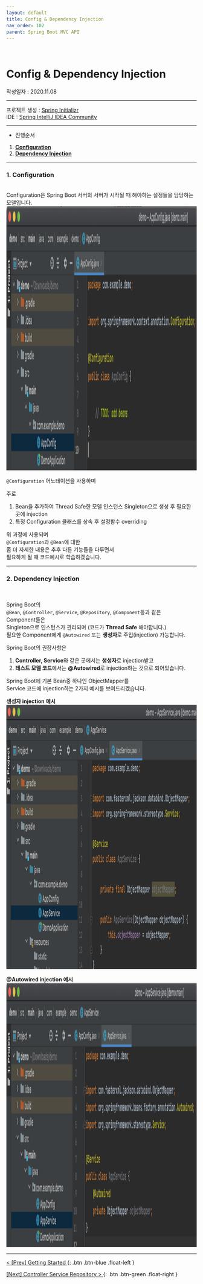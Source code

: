 ```yaml
---
layout: default
title: Config & Dependency Injection
nav_order: 102
parent: Spring Boot MVC API
---
```

<br/>

# [](#header)Config & Dependency Injection

작성일자 : 2020.11.08  

* * *

프로젝트 생성 : [Spring Initializr](https://start.spring.io)  
IDE : [Spring IntelliJ IDEA Community](https://www.jetbrains.com/idea/download)

* * *

- 진행순서  
1. **[Configuration](#1-configuration)**
2. **[Dependency Injection](#2-dependency-injection)**

* * *  

### 1. [](#header)**Configuration**  
<br/>  
Configuration은
Spring Boot 서버의 서버가 시작될 때 해야하는 설정들을 담당하는 모델입니다.

<img src="/assets/images/spring-boot-mvc-api-config-di-01-01.png" width="700" height="700"/>  

`@Configuration` 어노테이션을 사용하며

주로
1. Bean을 추가하여 Thread Safe한 모델 인스턴스 Singleton으로 생성 후 필요한 곳에 injection
2. 특정 Configuration 클래스를 상속 후 설정함수 overriding

위 과정에 사용되며  
`@Configuration`과 `@Bean`에 대한  
좀 더 자세한 내용은 추후 다른 기능들을 다루면서  
필요하게 될 때 코드예시로 학습하겠습니다.  

* * *

### 2. [](#header)**Dependency Injection**  
<br/>  

Spring Boot의  
`@Bean`, `@Controller`, `@Service`, `@Repository`, `@Component`등과 같은  
Component들은  
Singleton으로 인스턴스가 관리되며 (코드가 **Thread Safe** 해야합니다.)  
필요한 Component에게 `@Autowired` 또는 **생성자**로 주입(injection) 가능합니다.  
  
Spring Boot의 권장사항은  
1. **Controller, Service**와 같은 곳에서는 **생성자**로 injection받고  
2. **테스트 모델 코드**에서는 **@Autowired**로 injection하는 것으로 되어있습니다.  
  
Spring Boot에 기본 Bean중 하나인 ObjectMapper를  
Service 코드에 injection하는 2가지 예시를 보여드리겠습니다.  
  
**생성자 injection 예시**  
<img src="/assets/images/spring-boot-mvc-api-config-di-02-01.png" width="700" height="700"/>  
  
**@Autowired injection 예시**  
<img src="/assets/images/spring-boot-mvc-api-config-di-02-02.png" width="700" height="700"/>  

* * *
  
[ < [Prev] Getting Started ](101-getting-started.html){: .btn .btn-blue .float-left }

[ [Next] Controller Service Repository > ](103-controller-service-repo.html){: .btn .btn-green .float-right }
